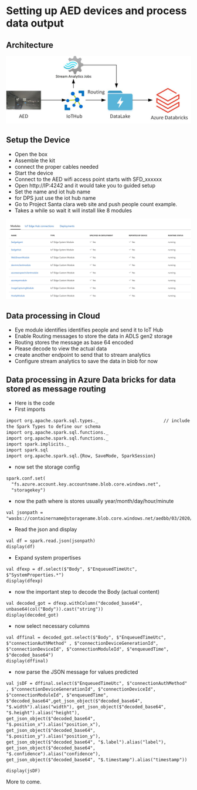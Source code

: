 # Setting up AED devices and process data output

## Architecture

![alt text](https://github.com/balakreshnan/AED/blob/main/images/aedarch.jpg "Architecture")

## Setup the Device

- Open the box
- Assemble the kit
- connect the proper cables needed
- Start the device
- Connect to the AED wifi access point starts with SFD_xxxxxx
- Open http://IP:4242 and it would take you to guided setup
- Set the name and iot hub name
- for DPS just use the iot hub name
- Go to Project Santa clara web site and push people count example.
- Takes a while so wait it will install like 8 modules

![alt text](https://github.com/balakreshnan/AED/blob/main/images/allmodules.jpg "All modules")

## Data processing in Cloud

- Eye module identifies identifies people and send it to IoT Hub
- Enable Routing messages to store the data in ADLS gen2 storage
- Routing stores the message as base 64 encoded
- Please decode to view the actual data
- create another endpoint to send that to stream analytics
- Configure stream analytics to save the data in blob for now

## Data processing in Azure Data bricks for data stored as message routing

- Here is the code
- First imports

```
import org.apache.spark.sql.types._                         // include the Spark Types to define our schema
import org.apache.spark.sql.functions._   
import org.apache.spark.sql.functions._
import spark.implicits._
import spark.sql
import org.apache.spark.sql.{Row, SaveMode, SparkSession}
```

- now set the storage config

```
spark.conf.set(
  "fs.azure.account.key.accountname.blob.core.windows.net",
  "storagekey")
```

- now the path where is stores usually year/month/day/hour/minute

```
val jsonpath = "wasbs://containername@storagename.blob.core.windows.net/aedbb/03/2020/09/29/23"
```

- Read the json and display

```
val df = spark.read.json(jsonpath)
display(df)
```

- Expand system propertises

```
val dfexp = df.select($"Body", $"EnqueuedTimeUtc", $"SystemProperties.*")
display(dfexp)
```

- now the important step to decode the Body (actual content)

```
val decoded_got = dfexp.withColumn("decoded_base64", unbase64(col("Body")).cast("string"))
display(decoded_got)
```

- now select necessary columns

```
val dffinal = decoded_got.select($"Body", $"EnqueuedTimeUtc", $"connectionAuthMethod" , $"connectionDeviceGenerationId", $"connectionDeviceId", $"connectionModuleId", $"enqueuedTime", $"decoded_base64")
display(dffinal)
```

- now parse the JSON message for values predicted

```
val jsDF = dffinal.select($"EnqueuedTimeUtc", $"connectionAuthMethod" , $"connectionDeviceGenerationId", $"connectionDeviceId", $"connectionModuleId", $"enqueuedTime", $"decoded_base64",get_json_object($"decoded_base64", "$.width").alias("width"), get_json_object($"decoded_base64", "$.height").alias("height"),                  get_json_object($"decoded_base64", "$.position_x").alias("position_x"), get_json_object($"decoded_base64", "$.position_y").alias("position_y"),                          get_json_object($"decoded_base64", "$.label").alias("label"), get_json_object($"decoded_base64", "$.confidence").alias("confidence"),                          get_json_object($"decoded_base64", "$.timestamp").alias("timestamp"))
```

```
display(jsDF)
```

More to come.